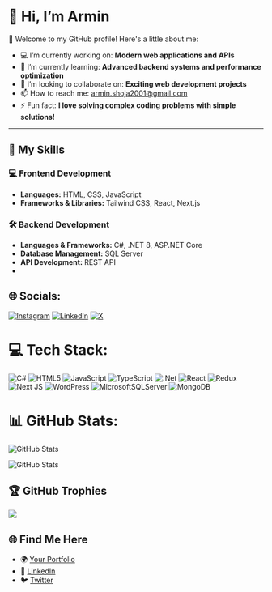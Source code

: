 # 👋 Hi, I’m Armin

🌟 Welcome to my GitHub profile! Here's a little about me:

- 💻 I’m currently working on: **Modern web applications and APIs**
- 🌱 I’m currently learning: **Advanced backend systems and performance optimization**
- 👯 I’m looking to collaborate on: **Exciting web development projects**
- 📫 How to reach me: armin.shoja2001@gmail.com
- ⚡ Fun fact: **I love solving complex coding problems with simple solutions!**

---

## 🚀 My Skills

### 💻 Frontend Development
- **Languages:** HTML, CSS, JavaScript
- **Frameworks & Libraries:** Tailwind CSS, React, Next.js

### 🛠️ Backend Development
- **Languages & Frameworks:** C#, .NET 8, ASP.NET Core
- **Database Management:** SQL Server
- **API Development:** REST API
- 


## 🌐 Socials:
[![Instagram](https://img.shields.io/badge/Instagram-%23E4405F.svg?logo=Instagram&logoColor=white)](https://instagram.com/armin.shojaa) [![LinkedIn](https://img.shields.io/badge/LinkedIn-%230077B5.svg?logo=linkedin&logoColor=white)](https://linkedin.com/in/armin-shoja-9b24491aa/) [![X](https://img.shields.io/badge/X-black.svg?logo=X&logoColor=white)](https://x.com/armin_shoja) 

# 💻 Tech Stack:
![C#](https://img.shields.io/badge/c%23-%23239120.svg?style=for-the-badge&logo=csharp&logoColor=white) ![HTML5](https://img.shields.io/badge/html5-%23E34F26.svg?style=for-the-badge&logo=html5&logoColor=white) ![JavaScript](https://img.shields.io/badge/javascript-%23323330.svg?style=for-the-badge&logo=javascript&logoColor=%23F7DF1E) ![TypeScript](https://img.shields.io/badge/typescript-%23007ACC.svg?style=for-the-badge&logo=typescript&logoColor=white) ![.Net](https://img.shields.io/badge/.NET-5C2D91?style=for-the-badge&logo=.net&logoColor=white) ![React](https://img.shields.io/badge/react-%2320232a.svg?style=for-the-badge&logo=react&logoColor=%2361DAFB) ![Redux](https://img.shields.io/badge/redux-%23593d88.svg?style=for-the-badge&logo=redux&logoColor=white) ![Next JS](https://img.shields.io/badge/Next-black?style=for-the-badge&logo=next.js&logoColor=white) ![WordPress](https://img.shields.io/badge/WordPress-%23117AC9.svg?style=for-the-badge&logo=WordPress&logoColor=white) ![MicrosoftSQLServer](https://img.shields.io/badge/Microsoft%20SQL%20Server-CC2927?style=for-the-badge&logo=microsoft%20sql%20server&logoColor=white) ![MongoDB](https://img.shields.io/badge/MongoDB-%234ea94b.svg?style=for-the-badge&logo=mongodb&logoColor=white)

# 📊 GitHub Stats:
![GitHub Stats](https://github-readme-stats.vercel.app/api?username=Armin041&theme=react&show_icons=true&hide_border=true&count_private=true)

![GitHub Stats](https://github-readme-streak-stats.herokuapp.com/?user=Armin041&theme=react&hide_border=true)



## 🏆 GitHub Trophies
![](https://github-profile-trophy.vercel.app/?username=armin041&theme=radical&no-frame=false&no-bg=true&margin-w=4)


## 🌐 Find Me Here
- 🌍 [Your Portfolio](https://arminshoja.ir)
- 💼 [LinkedIn](https://www.linkedin.com/in/armin-shoja-9b24491aa/)
- 🐦 [Twitter](https://twitter.com/armin_shoja)

